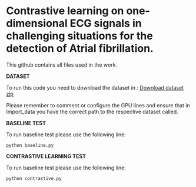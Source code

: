 # Contrastive learning on one-dimensional ECG signals in challenging situations for the detection of Atrial fibrillation.

This github contains all files used in the work.


 **DATASET**

To run this code you need to download the dataset in :
[Download dataset zip](https://drive.google.com/file/d/1xyWp6Ov6zUxGQSKGrpRbZGsYGuhoE1XD/view?usp=sharing)

Please remember to comment or configure the GPU lines and ensure that in Import_data you have the correct path to the respective dataset called.

 **BASELINE TEST**

To run baseline test please use the following line:

    python baseline.py


 **CONTRASTIVE LEARNING TEST**

To run baseline test please use the following line:

    python contrastive.py
